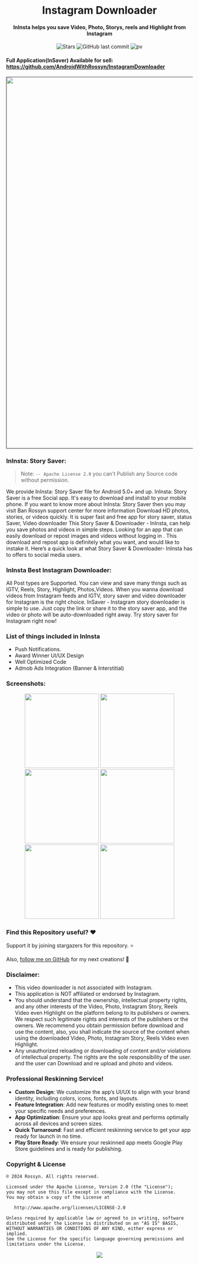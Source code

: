<h1 align="center">Instagram Downloader</h1>
  
<h4 align="center">InInsta helps you save Video, Photo, Storys, reels and Highlight from Instagram
</h4>


<div align="center">

![Stars](https://img.shields.io/github/stars/AndroidWithRossyn/Instagram-Downloader)
![GitHub last commit](https://img.shields.io/github/last-commit/AndroidWithRossyn/Instagram-Downloader)
![pv](https://pageview.vercel.app/?github_user=Instagram-Downloader)

</div>

#### Full Application(InSaver) Available for sell: https://github.com/AndroidWithRossyn/InstagramDownloader


<p align="center">
    <a href="">
      <img src="https://user-images.githubusercontent.com/97843190/183115366-0c4352d0-6c5e-499b-aaf6-543bdf6ffe76.jpg" width="1000" />
    </a>
  </p>
  
### InInsta: Story Saver:
> Note: `-- Apache License 2.0` you can't Publish any Source code without permission.

We provide InInsta: Story Saver file for Android 5.0+ and up. InInsta: Story Saver is a free Social app. It's easy to download and install to your mobile phone. If you want to know more about InInsta: Story Saver then you may visit Ban Rossyn support center for more information Download HD photos, stories, or videos quickly. It is super fast and free app for story saver, status Saver, Video downloader This Story Saver & Downloader - InInsta, can help you save photos and videos in simple steps. Looking for an app that can easily download or repost images and videos without logging in . This download and repost app is definitely what you want, and would like to instake it. Here’s a quick look at what Story Saver & Downloader- InInsta has to offers to social media users.

### InInsta Best Instagram Downloader:
All Post types are Supported. You can view and save many things such as IGTV, Reels, Story, Highlight, Photos,Videos. When you wanna download videos from Instagram feeds and IGTV, story saver and video downloader for Instagram is the right choice. InSaver - Instagram story downloader is simple to use. Just copy the link or share it to the story saver app, and the video or photo will be auto-downloaded right away. Try story saver for Instagram right now!

### List of things included in InInsta
- Push Notifications.
- Award Winner UI/UX Design
- Well Optimized Code
- Admob Ads Integration (Banner & Interstitial)




### Screenshots:
 <p align="center">
    <a>
      <img src="https://user-images.githubusercontent.com/97843190/183115337-089f8478-fa42-4f64-920a-66cd4fb3e00a.png" hight="400" width="200" />
    </a>
    <a>
      <img src="https://user-images.githubusercontent.com/97843190/183115464-adeb59d2-e982-45f3-99c1-2e7f61668c71.png" hight="400" width="200" />
    </a>
    <a>
      <img src="https://user-images.githubusercontent.com/97843190/183115401-5e57989f-4225-4408-8e0f-ce643d5fc09b.png" hight="400" width="200" />
    </a>
    <a>
      <img src="https://user-images.githubusercontent.com/97843190/183115426-179e5d1b-95b9-4db0-9b34-f833e2d3b6c6.png" hight="400" width="200" />
    </a>
    <a>
      <img src="https://user-images.githubusercontent.com/97843190/183115434-f5dbd173-cc07-4d3b-81a1-d49688333aa5.png" hight="400" width="200" />
    </a>
    <a>
      <img src="https://user-images.githubusercontent.com/97843190/183115448-c4cd6458-c925-4b52-b13d-9e0b614c52ff.png" hight="400" width="200" />
    </a>
  </p>
  
### Find this Repository useful? ❤️
Support it by joining stargazers for this repository. ⭐

Also, [follow me on GitHub](https://github.com/AndroidWithRossyn/) for my next creations! 🤩

### Disclaimer:
- This video downloader is not associated with Instagram.
- This application is NOT affiliated or endorsed by Instagram.
- You should understand that the ownership, intellectual property rights, and any other interests of the Video, Photo, Instagram Story, Reels Video even Highlight on the platform belong to its publishers or owners. We respect such legitimate rights and interests of the publishers or the owners. We recommend you obtain permission before download and use the content, also, you shall indicate the source of the content when using the downloaded Video, Photo, Instagram Story, Reels Video even Highlight.
- Any unauthorized reloading or downloading of content and/or violations of intellectual property. The rights are the sole responsibility of the user. and the user can Download and re upload and photo and videos.


### Professional Reskinning Service!
- **Custom Design**: We customize the app’s UI/UX to align with your brand identity, including colors, icons, fonts, and layouts.
- **Feature Integration**: Add new features or modify existing ones to meet your specific needs and preferences.
- **App Optimization**: Ensure your app looks great and performs optimally across all devices and screen sizes.
- **Quick Turnaround**: Fast and efficient reskinning service to get your app ready for launch in no time.
- **Play Store Ready**: We ensure your reskinned app meets Google Play Store guidelines and is ready for publishing.





### Copyright & License
```
© 2024 Rossyn. All rights reserved.

Licensed under the Apache License, Version 2.0 (the "License");
you may not use this file except in compliance with the License.
You may obtain a copy of the License at

   http://www.apache.org/licenses/LICENSE-2.0

Unless required by applicable law or agreed to in writing, software
distributed under the License is distributed on an "AS IS" BASIS,
WITHOUT WARRANTIES OR CONDITIONS OF ANY KIND, either express or implied.
See the License for the specific language governing permissions and
limitations under the License.
```

<p align="center">
  <img src="https://capsule-render.vercel.app/api?type=waving&color=gradient&height=60&section=footer"/>
</p>
